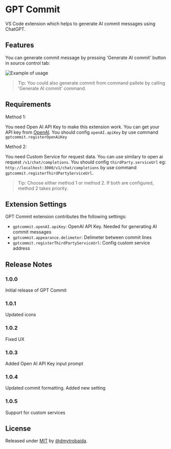 # GPT Commit

VS Code extension which helps to generate AI commit messages using ChatGPT.

## Features

You can generate commit message by pressing 'Generate AI commit' button in source control tab:

![Example of usage](assets/images/example.gif)

> Tip: You could also generate commit from command pallete by calling 'Generate AI commit' command.

## Requirements

Method 1:

You need Open AI API Key to make this extension work. You can get your API key from [OpenAI](https://platform.openai.com/account/api-keys). You should config `openAI.apiKey` by use command `gptcommit.registerOpenAiKey`


Method 2:

You need Custom Service for request data. You can use similary to open ai request `/v1/chat/completions`. You
should config `thirdParty.serviceUrl` eg: `http://localhost:3000/v1/chat/completions` by use command `gptcommit.registerThirdPartyServiceUrl`.

> Tip: Choose either method 1 or method 2. If both are configured, method 2 takes priority.


## Extension Settings

GPT Commit extension contributes the following settings:

* `gptcommit.openAI.apiKey`: OpenAI API Key. Needed for generating AI commit messages
* `gptcommit.appearance.delimeter`: Delimeter between commit lines
* `gptcommit.registerThirdPartyServiceUrl`: Config custom service address

## Release Notes

### 1.0.0
Initial release of GPT Commit

### 1.0.1
Updated icons

### 1.0.2
Fixed UX

### 1.0.3
Added Open AI API Key input prompt

### 1.0.4
Updated commit formatting. Added new setting

### 1.0.5
Support for custom services

## License

Released under [MIT](/LICENSE) by [@dmytrobaida](https://github.com/dmytrobaida).